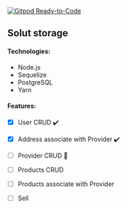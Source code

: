 [![Gitpod Ready-to-Code](https://img.shields.io/badge/Gitpod-Ready--to--Code-blue?logo=gitpod)](https://gitpod.io/#https://github.com/luancma/Storage-products) 

## Solut storage

#### Technologies: 
 - Node.js
 - Sequelize
 - PostgreSQL
 - Yarn

#### Features: 
- [x] User CRUD :heavy_check_mark:
- [x] Address associate with Provider :heavy_check_mark:
- [ ] Provider CRUD :construction:
- [ ] Products CRUD
- [ ] Products associate with Provider
- [ ] Sell


